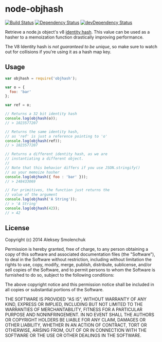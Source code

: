 # node-objhash

[![Build Status](https://travis-ci.org/lxe/node-objhash.svg)](https://travis-ci.org/lxe/node-objhash)
[![Dependency Status](https://david-dm.org/lxe/node-objhash.svg?theme=shields.io)](https://david-dm.org/lxe/node-objhash)
[![devDependency Status](https://david-dm.org/lxe/node-objhash/dev-status.svg?theme=shields.io)](https://david-dm.org/lxe/node-objhash#info=devDependencies)


Retrieve a node.js object's v8 [identity hash](http://izs.me/v8-docs/classv8_1_1Object.html#a5309f7a349feb906a05ee45b6feeaab1). 
This value can be used as a hasher to a memoization function drastically improving performance. 

The V8 Identity hash is *not guaranteed to be unique*, so make sure to watch out for collisions if you're using it as a hash map key.

## Usage

```javascript
var objhash = require('objhash');

var o = { 
  foo: 'bar' 
};

var ref = o;

// Returns a 32 bit identity hash
console.log(objhash(o)); 
// > 1023577207

// Returns the same identity hash, 
// as 'ref' is just a reference pointing to 'o'
console.log(objhash(ref));              
// > 1023577207

// Returns a different identity hash, as we are
// instantiating a different object.
// 
// Note that this behavior differs if you use JSON.stringify()
// as your memoize hasher
console.log(objhash({ foo : 'bar' }));  
// > 248433069

// For primitives, the function just returns the 
// value of the argument
console.log(objhash('A String')); 
// > 'A String'
console.log(objhash(42));
// > 42
```

## License

Copyright (c) 2014 Aleksey Smolenchuk

Permission is hereby granted, free of charge, to any person obtaining a copy of this software and associated documentation files (the "Software"), to deal in the Software without restriction, including without limitation the rights to use, copy, modify, merge, publish, distribute, sublicense, and/or sell copies of the Software, and to permit persons to whom the Software is furnished to do so, subject to the following conditions:

The above copyright notice and this permission notice shall be included in all copies or substantial portions of the Software.

THE SOFTWARE IS PROVIDED "AS IS", WITHOUT WARRANTY OF ANY KIND, EXPRESS OR IMPLIED, INCLUDING BUT NOT LIMITED TO THE WARRANTIES OF MERCHANTABILITY, FITNESS FOR A PARTICULAR PURPOSE AND NONINFRINGEMENT. IN NO EVENT SHALL THE AUTHORS OR COPYRIGHT HOLDERS BE LIABLE FOR ANY CLAIM, DAMAGES OR OTHER LIABILITY, WHETHER IN AN ACTION OF CONTRACT, TORT OR OTHERWISE, ARISING FROM, OUT OF OR IN CONNECTION WITH THE SOFTWARE OR THE USE OR OTHER DEALINGS IN THE SOFTWARE.
